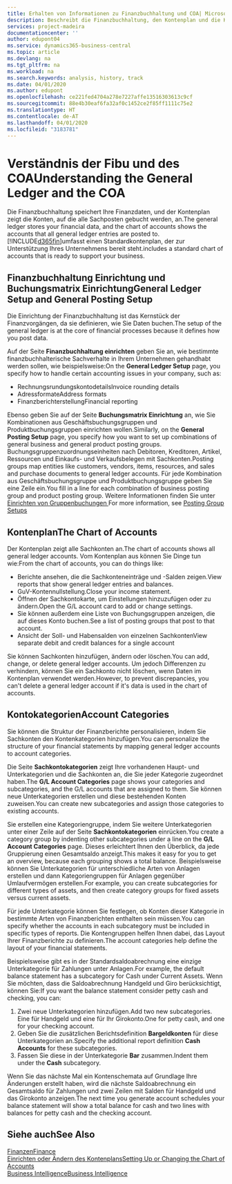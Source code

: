 ```yaml
---
title: Erhalten von Informationen zu Finanzbuchhaltung und COA| Microsoft Docs
description: Beschreibt die Finanzbuchhaltung, den Kontenplan und die Kontokategorien.
services: project-madeira
documentationcenter: ''
author: edupont04
ms.service: dynamics365-business-central
ms.topic: article
ms.devlang: na
ms.tgt_pltfrm: na
ms.workload: na
ms.search.keywords: analysis, history, track
ms.date: 04/01/2020
ms.author: edupont
ms.openlocfilehash: ce221fed4704a278e7227affe13516303613c9cf
ms.sourcegitcommit: 88e4b30eaf6fa32af0c1452ce2f85ff1111c75e2
ms.translationtype: HT
ms.contentlocale: de-AT
ms.lasthandoff: 04/01/2020
ms.locfileid: "3183781"
---
```

# <a name="understanding-the-general-ledger-and-the-coa"></a><span data-ttu-id="2414f-103">Verständnis der Fibu und des COA</span><span class="sxs-lookup"><span data-stu-id="2414f-103">Understanding the General Ledger and the COA</span></span>
<span data-ttu-id="2414f-104">Die Finanzbuchhaltung speichert Ihre Finanzdaten, und der Kontenplan zeigt die Konten, auf die alle Sachposten gebucht werden, an.</span><span class="sxs-lookup"><span data-stu-id="2414f-104">The general ledger stores your financial data, and the chart of accounts shows the accounts that all general ledger entries are posted to.</span></span> [!INCLUDE[d365fin](includes/d365fin_md.md)]<span data-ttu-id="2414f-105">umfasst einen Standardkontenplan, der zur Unterstützung Ihres Unternehmens bereit steht.</span><span class="sxs-lookup"><span data-stu-id="2414f-105">includes a standard chart of accounts that is ready to support your business.</span></span>

## <a name="general-ledger-setup-and-general-posting-setup"></a><span data-ttu-id="2414f-106">Finanzbuchhaltung Einrichtung und Buchungsmatrix Einrichtung</span><span class="sxs-lookup"><span data-stu-id="2414f-106">General Ledger Setup and General Posting Setup</span></span>
<span data-ttu-id="2414f-107">Die Einrichtung der Finanzbuchhaltung ist das Kernstück der Finanzvorgängen, da sie definieren, wie Sie Daten buchen.</span><span class="sxs-lookup"><span data-stu-id="2414f-107">The setup of the general ledger is at the core of financial processes because it defines how you post data.</span></span>  

<span data-ttu-id="2414f-108">Auf der Seite **Finanzbuchhaltung einrichten** geben Sie an, wie bestimmte finanzbuchhalterische Sachverhalte in Ihrem Unternehmen gehandhabt werden sollen, wie beispielsweise:</span><span class="sxs-lookup"><span data-stu-id="2414f-108">On the **General Ledger Setup** page, you specify how to handle certain accounting issues in your company, such as:</span></span>  

* <span data-ttu-id="2414f-109">Rechnungsrundungskontodetails</span><span class="sxs-lookup"><span data-stu-id="2414f-109">Invoice rounding details</span></span>  
* <span data-ttu-id="2414f-110">Adressformate</span><span class="sxs-lookup"><span data-stu-id="2414f-110">Address formats</span></span>  
* <span data-ttu-id="2414f-111">Finanzberichterstellung</span><span class="sxs-lookup"><span data-stu-id="2414f-111">Financial reporting</span></span>  

<span data-ttu-id="2414f-112">Ebenso geben Sie auf der Seite **Buchungsmatrix Einrichtung** an, wie Sie Kombinationen aus Geschäftsbuchungsgruppen und Produktbuchungsgruppen einrichten wollen.</span><span class="sxs-lookup"><span data-stu-id="2414f-112">Similarly, on the **General Posting Setup** page, you specify how you want to set up combinations of general business and general product posting groups.</span></span> <span data-ttu-id="2414f-113">Buchungsgruppenzuordnungseinheiten nach Debitoren, Kreditoren, Artikel, Ressourcen und Einkaufs- und Verkaufsbelegen mit Sachkonten.</span><span class="sxs-lookup"><span data-stu-id="2414f-113">Posting groups map entities like customers, vendors, items, resources, and sales and purchase documents to general ledger accounts.</span></span> <span data-ttu-id="2414f-114">Für jede Kombination aus Geschäftsbuchungsgruppe und Produktbuchungsgruppe geben Sie eine Zeile ein.</span><span class="sxs-lookup"><span data-stu-id="2414f-114">You fill in a line for each combination of business posting group and product posting group.</span></span> <span data-ttu-id="2414f-115">Weitere Informationen finden Sie unter [Einrichten von Gruppenbuchungen ](finance-posting-groups.md)</span><span class="sxs-lookup"><span data-stu-id="2414f-115">For more information, see [Posting Group Setups](finance-posting-groups.md)</span></span>  

## <a name="the-chart-of-accounts"></a><span data-ttu-id="2414f-116">Kontenplan</span><span class="sxs-lookup"><span data-stu-id="2414f-116">The Chart of Accounts</span></span>
<span data-ttu-id="2414f-117">Der Kontenplan zeigt alle Sachkonten an.</span><span class="sxs-lookup"><span data-stu-id="2414f-117">The chart of accounts shows all general ledger accounts.</span></span> <span data-ttu-id="2414f-118">Vom Kontenplan aus können Sie Dinge tun wie:</span><span class="sxs-lookup"><span data-stu-id="2414f-118">From the chart of accounts, you can do things like:</span></span>  

* <span data-ttu-id="2414f-119">Berichte ansehen, die die Sachkonteneinträge und -Salden zeigen.</span><span class="sxs-lookup"><span data-stu-id="2414f-119">View reports that show general ledger entries and balances.</span></span>  
* <span data-ttu-id="2414f-120">GuV-Kontennullstellung.</span><span class="sxs-lookup"><span data-stu-id="2414f-120">Close your income statement.</span></span>  
* <span data-ttu-id="2414f-121">Öffnen der Sachkontokarte, um Einstellungen hinzuzufügen oder zu ändern.</span><span class="sxs-lookup"><span data-stu-id="2414f-121">Open the G/L account card to add or change settings.</span></span>  
* <span data-ttu-id="2414f-122">Sie können außerdem eine Liste von Buchungsgruppen anzeigen, die auf dieses Konto buchen.</span><span class="sxs-lookup"><span data-stu-id="2414f-122">See a list of posting groups that post to that account.</span></span>
* <span data-ttu-id="2414f-123">Ansicht der Soll- und Habensalden von einzelnen Sachkonten</span><span class="sxs-lookup"><span data-stu-id="2414f-123">View separate debit and credit balances for a single account</span></span>  

<span data-ttu-id="2414f-124">Sie können Sachkonten hinzufügen, ändern oder löschen.</span><span class="sxs-lookup"><span data-stu-id="2414f-124">You can add, change, or delete general ledger accounts.</span></span> <span data-ttu-id="2414f-125">Um jedoch Differenzen zu verhindern, können Sie ein Sachkonto nicht löschen, wenn Daten im Kontenplan verwendet werden.</span><span class="sxs-lookup"><span data-stu-id="2414f-125">However, to prevent discrepancies, you can't delete a general ledger account if it's data is used in the chart of accounts.</span></span>  

## <a name="account-categories"></a><span data-ttu-id="2414f-126">Kontokategorien</span><span class="sxs-lookup"><span data-stu-id="2414f-126">Account Categories</span></span>
<span data-ttu-id="2414f-127">Sie können die Struktur der Finanzberichte personalisieren, indem Sie Sachkonten den Kontenkategorien hinzufügen.</span><span class="sxs-lookup"><span data-stu-id="2414f-127">You can personalize the structure of your financial statements by mapping general ledger accounts to account categories.</span></span>  

<span data-ttu-id="2414f-128">Die Seite **Sachkontokategorien** zeigt Ihre vorhandenen Haupt- und Unterkategorien und die Sachkonten an, die Sie jeder Kategorie zugeordnet haben.</span><span class="sxs-lookup"><span data-stu-id="2414f-128">The **G/L Account Categories** page shows your categories and subcategories, and the G/L accounts that are assigned to them.</span></span> <span data-ttu-id="2414f-129">Sie können neue Unterkategorien erstellen und diese bestehenden Konten zuweisen.</span><span class="sxs-lookup"><span data-stu-id="2414f-129">You can create new subcategories and assign those categories to existing accounts.</span></span>  

<span data-ttu-id="2414f-130">Sie erstellen eine Kategoriengruppe, indem Sie weitere Unterkategorien unter einer Zeile auf der Seite **Sachkontokategorien** einrücken.</span><span class="sxs-lookup"><span data-stu-id="2414f-130">You create a category group by indenting other subcategories under a line on the **G/L Account Categories** page.</span></span> <span data-ttu-id="2414f-131">Dieses erleichtert Ihnen den Überblick, da jede Gruppierung einen Gesamtsaldo anzeigt.</span><span class="sxs-lookup"><span data-stu-id="2414f-131">This makes it easy for you to get an overview, because each grouping shows a total balance.</span></span> <span data-ttu-id="2414f-132">Beispielsweise können Sie Unterkategorien für unterschiedliche Arten von Anlagen erstellen und dann Kategoriengruppen für Anlagen gegenüber Umlaufvermögen erstellen.</span><span class="sxs-lookup"><span data-stu-id="2414f-132">For example, you can create subcategories for different types of assets, and then create category groups for fixed assets versus current assets.</span></span>  

<span data-ttu-id="2414f-133">Für jede Unterkategorie können Sie festlegen, ob Konten dieser Kategorie in bestimmte Arten von Finanzberichten enthalten sein müssen.</span><span class="sxs-lookup"><span data-stu-id="2414f-133">You can specify whether the accounts in each subcategory must be included in specific types of reports.</span></span> <span data-ttu-id="2414f-134">Die Kontengruppen helfen Ihnen dabei, das Layout Ihrer Finanzberichte zu definieren.</span><span class="sxs-lookup"><span data-stu-id="2414f-134">The account categories help define the layout of your financial statements.</span></span>  

<span data-ttu-id="2414f-135">Beispielsweise gibt es in der Standardsaldoabrechnung eine einzige Unterkategorie für Zahlungen unter Anlagen.</span><span class="sxs-lookup"><span data-stu-id="2414f-135">For example, the default balance statement has a subcategory for Cash under Current Assets.</span></span> <span data-ttu-id="2414f-136">Wenn Sie möchten, dass die Saldoabrechnung Handgeld und Giro berücksichtigt, können Sie:</span><span class="sxs-lookup"><span data-stu-id="2414f-136">If you want the balance statement consider petty cash and checking, you can:</span></span>  

1. <span data-ttu-id="2414f-137">Zwei neue Unterkategorien hinzufügen.</span><span class="sxs-lookup"><span data-stu-id="2414f-137">Add two new subcategories.</span></span> <span data-ttu-id="2414f-138">Eine für Handgeld und eine für Ihr Girokonto.</span><span class="sxs-lookup"><span data-stu-id="2414f-138">One for petty cash, and one for your checking account.</span></span>  
2. <span data-ttu-id="2414f-139">Geben Sie die zusätzlichen Berichtsdefinition **Bargeldkonten** für diese Unterkategorien an.</span><span class="sxs-lookup"><span data-stu-id="2414f-139">Specify the additional report definition **Cash Accounts** for these subcategories.</span></span>  
3. <span data-ttu-id="2414f-140">Fassen Sie diese in der Unterkategorie **Bar** zusammen.</span><span class="sxs-lookup"><span data-stu-id="2414f-140">Indent them under the **Cash** subcategory.</span></span>  

<span data-ttu-id="2414f-141">Wenn Sie das nächste Mal ein Kontenschemata auf Grundlage Ihre Änderungen erstellt haben, wird die nächste Saldoabrechnung ein Gesamtsaldo für Zahlungen und zwei Zeilen mit Salden für Handgeld und das Girokonto anzeigen.</span><span class="sxs-lookup"><span data-stu-id="2414f-141">The next time you generate account schedules your balance statement will show a total balance for cash and two lines with balances for petty cash and the checking account.</span></span>  

## <a name="see-also"></a><span data-ttu-id="2414f-142">Siehe auch</span><span class="sxs-lookup"><span data-stu-id="2414f-142">See Also</span></span>
[<span data-ttu-id="2414f-143">Finanzen</span><span class="sxs-lookup"><span data-stu-id="2414f-143">Finance</span></span>](finance.md)  
[<span data-ttu-id="2414f-144">Einrichten oder Ändern des Kontenplans</span><span class="sxs-lookup"><span data-stu-id="2414f-144">Setting Up or Changing the Chart of Accounts</span></span>](finance-setup-chart-accounts.md)  
[<span data-ttu-id="2414f-145">Business Intelligence</span><span class="sxs-lookup"><span data-stu-id="2414f-145">Business Intelligence</span></span>](bi.md)  
